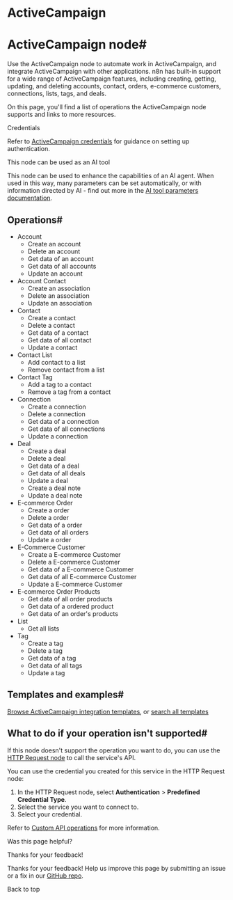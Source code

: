 # ActiveCampaign

[ ](https://github.com/n8n-io/n8n-docs/edit/main/docs/integrations/builtin/app-nodes/n8n-nodes-base.activecampaign.md "Edit this page")

# ActiveCampaign node#

Use the ActiveCampaign node to automate work in ActiveCampaign, and integrate ActiveCampaign with other applications. n8n has built-in support for a wide range of ActiveCampaign features, including creating, getting, updating, and deleting accounts, contact, orders, e-commerce customers, connections, lists, tags, and deals.

On this page, you'll find a list of operations the ActiveCampaign node supports and links to more resources.

Credentials

Refer to [ActiveCampaign credentials](../../credentials/activecampaign/) for guidance on setting up authentication. 

This node can be used as an AI tool

This node can be used to enhance the capabilities of an AI agent. When used in this way, many parameters can be set automatically, or with information directed by AI - find out more in the [AI tool parameters documentation](../../../../advanced-ai/examples/using-the-fromai-function/).

## Operations#

  * Account
    * Create an account
    * Delete an account
    * Get data of an account
    * Get data of all accounts
    * Update an account
  * Account Contact
    * Create an association
    * Delete an association
    * Update an association
  * Contact
    * Create a contact
    * Delete a contact
    * Get data of a contact
    * Get data of all contact
    * Update a contact
  * Contact List
    * Add contact to a list
    * Remove contact from a list
  * Contact Tag
    * Add a tag to a contact
    * Remove a tag from a contact
  * Connection
    * Create a connection
    * Delete a connection
    * Get data of a connection
    * Get data of all connections
    * Update a connection
  * Deal
    * Create a deal
    * Delete a deal
    * Get data of a deal
    * Get data of all deals
    * Update a deal
    * Create a deal note
    * Update a deal note
  * E-commerce Order
    * Create a order
    * Delete a order
    * Get data of a order
    * Get data of all orders
    * Update a order
  * E-Commerce Customer
    * Create a E-commerce Customer
    * Delete a E-commerce Customer
    * Get data of a E-commerce Customer
    * Get data of all E-commerce Customer
    * Update a E-commerce Customer
  * E-commerce Order Products
    * Get data of all order products
    * Get data of a ordered product
    * Get data of an order's products
  * List
    * Get all lists
  * Tag
    * Create a tag
    * Delete a tag
    * Get data of a tag
    * Get data of all tags
    * Update a tag



## Templates and examples#

[Browse ActiveCampaign integration templates](https://n8n.io/integrations/activecampaign/), or [search all templates](https://n8n.io/workflows/)

## What to do if your operation isn't supported#

If this node doesn't support the operation you want to do, you can use the [HTTP Request node](../../core-nodes/n8n-nodes-base.httprequest/) to call the service's API.

You can use the credential you created for this service in the HTTP Request node: 

  1. In the HTTP Request node, select **Authentication** > **Predefined Credential Type**.
  2. Select the service you want to connect to.
  3. Select your credential.



Refer to [Custom API operations](../../../custom-operations/) for more information.

Was this page helpful? 

Thanks for your feedback! 

Thanks for your feedback! Help us improve this page by submitting an issue or a fix in our [GitHub repo](https://github.com/n8n-io/n8n-docs). 

Back to top 
